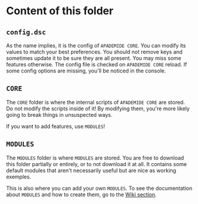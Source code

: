 # Content of this folder

## `config.dsc`

As the name implies, it is the config of `APADEMIDE CORE`. You can modify its values to match your best preferences.
You should not remove keys and sometimes update it to be sure they are all present. You may miss some features otherwise.
The config file is checked on `APADEMIDE CORE` reload. If some config options are missing, you'll be noticed in the console. 

## `CORE`

The `CORE` folder is where the internal scripts of `APADEMIDE CORE` are stored.
Do not modify the scripts inside of it! By modifying them, you're more likely going to break things in unsuspected ways.

If you want to add features, use `MODULES`!

## `MODULES`

The `MODULES` folder is where `MODULES` are stored. You are free to download this folder partially or entirely, or to not download it at all. It contains some default modules that aren't necessarily useful but are nice as working exemples.

This is also where you can add your own `MODULES`. To see the documentation about `MODULES` and how to create them, go to the [Wiki section](../../../wiki).
